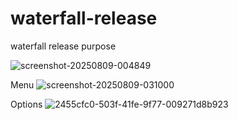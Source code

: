 # waterfall-release
waterfall release purpose

![screenshot-20250809-004849](https://github.com/user-attachments/assets/17f9160f-04be-44e7-97d1-435bbca6bac1)

Menu
![screenshot-20250809-031000](https://github.com/user-attachments/assets/bdd263f9-9e43-4046-86ce-a7c3ea1b78c2)

Options
![2455cfc0-503f-41fe-9f77-009271d8b923](https://github.com/user-attachments/assets/9f567aad-7116-454c-9f58-784347b9e3e3)
